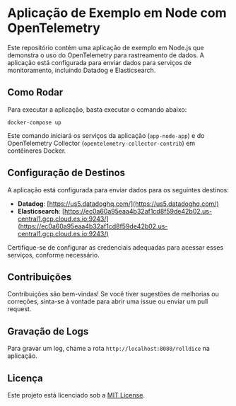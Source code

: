 # Aplicação de Exemplo em Node com OpenTelemetry

Este repositório contém uma aplicação de exemplo em Node.js que demonstra o uso do OpenTelemetry para rastreamento de dados. A aplicação está configurada para enviar dados para serviços de monitoramento, incluindo Datadog e Elasticsearch.

## Como Rodar

Para executar a aplicação, basta executar o comando abaixo:

```
docker-compose up
```

Este comando iniciará os serviços da aplicação (`app-node-app`) e do OpenTelemetry Collector (`opentelemetry-collector-contrib`) em contêineres Docker.

## Configuração de Destinos

A aplicação está configurada para enviar dados para os seguintes destinos:

- **Datadog**: [https://us5.datadoghq.com/](https://us5.datadoghq.com/)
- **Elasticsearch**: [https://ec0a60a95eaa4b32af1cd8f59de42b02.us-central1.gcp.cloud.es.io:9243/](https://ec0a60a95eaa4b32af1cd8f59de42b02.us-central1.gcp.cloud.es.io:9243/)

Certifique-se de configurar as credenciais adequadas para acessar esses serviços, conforme necessário.

## Contribuições

Contribuições são bem-vindas! Se você tiver sugestões de melhorias ou correções, sinta-se à vontade para abrir uma issue ou enviar um pull request.

## Gravação de Logs

Para gravar um log, chame a rota `http://localhost:8080/rolldice` na aplicação.

## Licença

Este projeto está licenciado sob a [MIT License](LICENSE).
